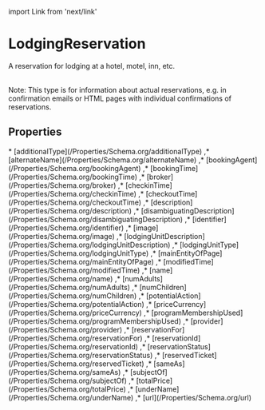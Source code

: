 import Link from 'next/link'

# LodgingReservation

A reservation for lodging at a hotel, motel, inn, etc.<br/><br/>

Note: This type is for information about actual reservations, e.g. in confirmation emails or HTML pages with individual confirmations of reservations.

## Properties

<Grid>
* [additionalType](/Properties/Schema.org/additionalType)
,* [alternateName](/Properties/Schema.org/alternateName)
,* [bookingAgent](/Properties/Schema.org/bookingAgent)
,* [bookingTime](/Properties/Schema.org/bookingTime)
,* [broker](/Properties/Schema.org/broker)
,* [checkinTime](/Properties/Schema.org/checkinTime)
,* [checkoutTime](/Properties/Schema.org/checkoutTime)
,* [description](/Properties/Schema.org/description)
,* [disambiguatingDescription](/Properties/Schema.org/disambiguatingDescription)
,* [identifier](/Properties/Schema.org/identifier)
,* [image](/Properties/Schema.org/image)
,* [lodgingUnitDescription](/Properties/Schema.org/lodgingUnitDescription)
,* [lodgingUnitType](/Properties/Schema.org/lodgingUnitType)
,* [mainEntityOfPage](/Properties/Schema.org/mainEntityOfPage)
,* [modifiedTime](/Properties/Schema.org/modifiedTime)
,* [name](/Properties/Schema.org/name)
,* [numAdults](/Properties/Schema.org/numAdults)
,* [numChildren](/Properties/Schema.org/numChildren)
,* [potentialAction](/Properties/Schema.org/potentialAction)
,* [priceCurrency](/Properties/Schema.org/priceCurrency)
,* [programMembershipUsed](/Properties/Schema.org/programMembershipUsed)
,* [provider](/Properties/Schema.org/provider)
,* [reservationFor](/Properties/Schema.org/reservationFor)
,* [reservationId](/Properties/Schema.org/reservationId)
,* [reservationStatus](/Properties/Schema.org/reservationStatus)
,* [reservedTicket](/Properties/Schema.org/reservedTicket)
,* [sameAs](/Properties/Schema.org/sameAs)
,* [subjectOf](/Properties/Schema.org/subjectOf)
,* [totalPrice](/Properties/Schema.org/totalPrice)
,* [underName](/Properties/Schema.org/underName)
,* [url](/Properties/Schema.org/url)

</Grid>

